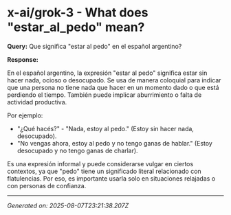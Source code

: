 # x-ai/grok-3 - What does "estar_al_pedo" mean?

**Query:** Que significa "estar al pedo" en el español argentino?



**Response:**

En el español argentino, la expresión "estar al pedo" significa estar sin hacer nada, ocioso o desocupado. Se usa de manera coloquial para indicar que una persona no tiene nada que hacer en un momento dado o que está perdiendo el tiempo. También puede implicar aburrimiento o falta de actividad productiva.

Por ejemplo:
- "¿Qué hacés?" - "Nada, estoy al pedo." (Estoy sin hacer nada, desocupado).
- "No vengas ahora, estoy al pedo y no tengo ganas de hablar." (Estoy desocupado y no tengo ganas de charlar).

Es una expresión informal y puede considerarse vulgar en ciertos contextos, ya que "pedo" tiene un significado literal relacionado con flatulencias. Por eso, es importante usarla solo en situaciones relajadas o con personas de confianza.

---
*Generated on: 2025-08-07T23:21:38.207Z*
